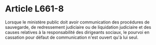 # Article L661-8

Lorsque le ministère public doit avoir communication des procédures de sauvegarde, de redressement judiciaire ou de liquidation judiciaire et des causes relatives à la responsabilité des dirigeants sociaux, le pourvoi en cassation pour défaut de communication n'est ouvert qu'à lui seul.